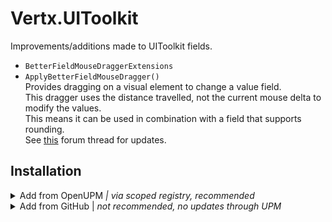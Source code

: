 # Vertx.UIToolkit
Improvements/additions made to UIToolkit fields.

- `BetterFieldMouseDraggerExtensions`
- `ApplyBetterFieldMouseDragger()`  
Provides dragging on a visual element to change a value field.  
This dragger uses the distance travelled, not the current mouse delta to modify the values.  
This means it can be used in combination with a field that supports rounding.  
See [this](https://forum.unity.com/threads/fieldmousedragger-improvement.1225911/) forum thread for updates.  

## Installation

<details>
<summary>Add from OpenUPM <em>| via scoped registry, recommended</em></summary>

This package is available on OpenUPM: https://openupm.com/packages/com.vertx.uitoolkit

To add it the package to your project:

- open `Edit/Project Settings/Package Manager`
- add a new Scoped Registry:
  ```
  Name: OpenUPM
  URL:  https://package.openupm.com/
  Scope(s): com.vertx
  ```
- click <kbd>Save</kbd>
- open Package Manager
- click <kbd>+</kbd>
- select <kbd>Add from Git URL</kbd>
- paste `com.vertx.uitoolkit`
- click <kbd>Add</kbd>

</details>

<details>
<summary>Add from GitHub | <em>not recommended, no updates through UPM</em></summary>

You can also add it directly from GitHub on Unity 2019.4+. Note that you won't be able to receive updates through Package Manager this way, you'll have to update manually.

- open Package Manager
- click <kbd>+</kbd>
- select <kbd>Add from Git URL</kbd>
- paste `https://github.com/vertxxyz/Vertx.UIToolit.git`
- click <kbd>Add</kbd>  
  **or**
- Edit your `manifest.json` file to contain `"com.vertx.uitoolkit": "https://github.com/vertxxyz/Vertx.UIToolkit.git"`,

To update the package with new changes, remove the lock from the `packages-lock.json` file.
</details>